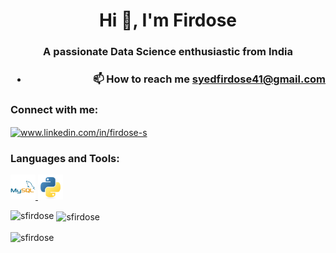 <h1 align="center">Hi 👋, I'm Firdose</h1>
<h3 align="center">A passionate Data Science enthusiastic from India</h3>

<h3 align="right" alt ="coding" Width="400" src="https://user
[gitimage](https://github.com/SFirdose/SFirdose/assets/126900014/04f194de-e9ca-4009-b340-675854b5fbc8)>



 <img src="https://komarev.com/ghpvc/?username=sfirdose&label=Profile%20views&color=0e75b6&style=flat" alt="sfirdose" /> </p>

- 📫 How to reach me **syedfirdose41@gmail.com**

<h3 align="left">Connect with me:</h3>

<p align="left">
<a href="https://linkedin.com/in/www.linkedin.com/in/firdose-s" target="blank"><img align="center" src="https://raw.githubusercontent.com/rahuldkjain/github-profile-readme-generator/master/src/images/icons/Social/linked-in-alt.svg" alt="www.linkedin.com/in/firdose-s" height="30" width="40" /></a>
</p>

<h3 align="left">Languages and Tools:</h3>
<p align="left"> <a href="https://www.mysql.com/" target="_blank" rel="noreferrer"> <img src="https://raw.githubusercontent.com/devicons/devicon/master/icons/mysql/mysql-original-wordmark.svg" alt="mysql" width="40" height="40"/> </a> <a href="https://www.python.org" target="_blank" rel="noreferrer"> <img src="https://raw.githubusercontent.com/devicons/devicon/master/icons/python/python-original.svg" alt="python" width="40" height="40"/> </a> </p>

<p><img align="left" src="https://github-readme-stats.vercel.app/api/top-langs?username=sfirdose&show_icons=true&locale=en&layout=compact" alt="sfirdose" /></p>

<p>&nbsp;<img align="center" src="https://github-readme-stats.vercel.app/api?username=sfirdose&show_icons=true&locale=en" alt="sfirdose" /></p>

<p><img align="center" src="https://github-readme-streak-stats.herokuapp.com/?user=sfirdose&" alt="sfirdose" /></p>
